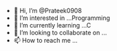 - 👋 Hi, I’m @Prateek0908
- 👀 I’m interested in ...Programming
- 🌱 I’m currently learning ...C
- 💞️ I’m looking to collaborate on ...
- 📫 How to reach me ...

<!---
Prateek0908/Prateek0908 is a ✨ special ✨ repository because its `README.md` (this file) appears on your GitHub profile.
You can click the Preview link to take a look at your changes.
--->
